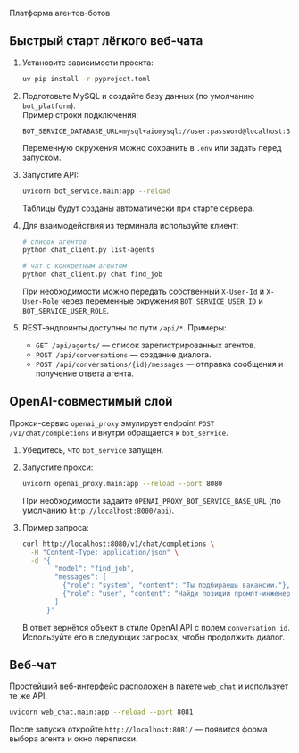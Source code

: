 Платформа агентов-ботов

## Быстрый старт лёгкого веб‑чата

1. Установите зависимости проекта:

   ```bash
   uv pip install -r pyproject.toml
   ```

2. Подготовьте MySQL и создайте базу данных (по умолчанию `bot_platform`).  
   Пример строки подключения:

   ```
   BOT_SERVICE_DATABASE_URL=mysql+aiomysql://user:password@localhost:3306/bot_platform
   ```

   Переменную окружения можно сохранить в `.env` или задать перед запуском.

3. Запустите API:

   ```bash
   uvicorn bot_service.main:app --reload
   ```

   Таблицы будут созданы автоматически при старте сервера.

4. Для взаимодействия из терминала используйте клиент:

   ```bash
   # список агентов
   python chat_client.py list-agents

   # чат с конкретным агентом
   python chat_client.py chat find_job
   ```

   При необходимости можно передать собственный `X-User-Id` и `X-User-Role` через переменные
   окружения `BOT_SERVICE_USER_ID` и `BOT_SERVICE_USER_ROLE`.

5. REST‑эндпоинты доступны по пути `/api/*`. Примеры:

   * `GET /api/agents/` — список зарегистрированных агентов.
   * `POST /api/conversations` — создание диалога.
   * `POST /api/conversations/{id}/messages` — отправка сообщения и получение ответа агента.

## OpenAI-совместимый слой

Прокси-сервис `openai_proxy` эмулирует endpoint `POST /v1/chat/completions` и внутри обращается к `bot_service`.

1. Убедитесь, что `bot_service` запущен.
2. Запустите прокси:

   ```bash
   uvicorn openai_proxy.main:app --reload --port 8080
   ```

   При необходимости задайте `OPENAI_PROXY_BOT_SERVICE_BASE_URL` (по умолчанию `http://localhost:8000/api`).

3. Пример запроса:

   ```bash
   curl http://localhost:8080/v1/chat/completions \
     -H "Content-Type: application/json" \
     -d '{
           "model": "find_job",
           "messages": [
             {"role": "system", "content": "Ты подбираешь вакансии."},
             {"role": "user", "content": "Найди позиции промпт-инженера."}
           ]
         }'
   ```

   В ответ вернётся объект в стиле OpenAI API c полем `conversation_id`. Используйте его в следующих запросах, чтобы продолжить диалог.

## Веб-чат

Простейший веб-интерфейс расположен в пакете `web_chat` и использует те же API.

```bash
uvicorn web_chat.main:app --reload --port 8081
```

После запуска откройте `http://localhost:8081/` — появится форма выбора агента и окно переписки.
